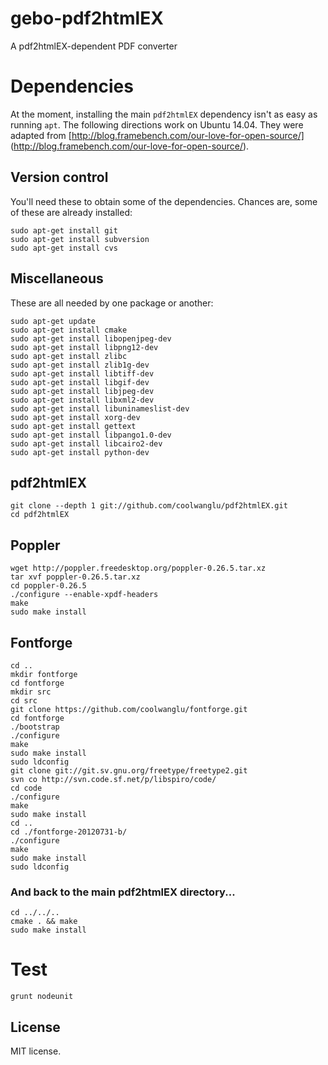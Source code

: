 gebo-pdf2htmlEX
================

A pdf2htmlEX-dependent PDF converter

# Dependencies

At the moment, installing the main `pdf2htmlEX` dependency isn't as easy as 
running `apt`. The following directions work on Ubuntu 14.04. They were adapted
from [http://blog.framebench.com/our-love-for-open-source/]
(http://blog.framebench.com/our-love-for-open-source/).

## Version control

You'll need these to obtain some of the dependencies. Chances are, some of
these are already installed:

```
sudo apt-get install git 
sudo apt-get install subversion
sudo apt-get install cvs
```

## Miscellaneous

These are all needed by one package or another:

```
sudo apt-get update
sudo apt-get install cmake
sudo apt-get install libopenjpeg-dev
sudo apt-get install libpng12-dev 
sudo apt-get install zlibc 
sudo apt-get install zlib1g-dev
sudo apt-get install libtiff-dev
sudo apt-get install libgif-dev
sudo apt-get install libjpeg-dev
sudo apt-get install libxml2-dev 
sudo apt-get install libuninameslist-dev
sudo apt-get install xorg-dev
sudo apt-get install gettext
sudo apt-get install libpango1.0-dev
sudo apt-get install libcairo2-dev
sudo apt-get install python-dev
```

## pdf2htmlEX

```
git clone --depth 1 git://github.com/coolwanglu/pdf2htmlEX.git
cd pdf2htmlEX
```

## Poppler

```
wget http://poppler.freedesktop.org/poppler-0.26.5.tar.xz
tar xvf poppler-0.26.5.tar.xz
cd poppler-0.26.5
./configure --enable-xpdf-headers
make
sudo make install
```

## Fontforge

```
cd ..
mkdir fontforge
cd fontforge
mkdir src
cd src
git clone https://github.com/coolwanglu/fontforge.git
cd fontforge
./bootstrap
./configure
make
sudo make install
sudo ldconfig
git clone git://git.sv.gnu.org/freetype/freetype2.git
svn co http://svn.code.sf.net/p/libspiro/code/
cd code
./configure
make
sudo make install
cd ..
cd ./fontforge-20120731-b/
./configure
make
sudo make install
sudo ldconfig
```

### And back to the main pdf2htmlEX directory...

```
cd ../../..
cmake . && make
sudo make install
```

# Test 

```
grunt nodeunit
```

## License

MIT license.
